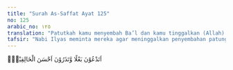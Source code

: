 ```yaml
---
title: "Surah As-Saffat Ayat 125"
no: 125
arabic_no: ١٢٥
translation: "Patutkah kamu menyembah Ba’l dan kamu tinggalkan (Allah) sebaik-baik pencipta."
tafsir: "Nabi Ilyas meminta mereka agar meninggalkan penyembahan patung yang mereka beri nama Ba'l. Menurut sebagian ulama Ba'l adalah nama patung orang-orang Funisia pada zaman sebelum masehi. Ada pula yang mengatakan bahwa Ba'l adalah nama patung yang disembah penduduk kota Ba'labak di barat Damaskus. Nabi Ilyas mengecam mereka, mengapa mereka menyembah patung itu, karena patung itu tidak mencipta bahkan tidak bisa berbuat apa-apa. Yang patut dijadikan Tuhan dan disembah adalah yang mencipta bukan patung Ba'l yang tidak bisa berbuat apa-apa tersebut."
---
```

اَتَدْعُوْنَ بَعْلًا وَّتَذَرُوْنَ اَحْسَنَ الْخَالِقِيْنَۙ